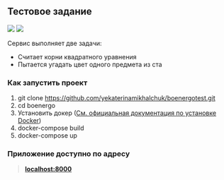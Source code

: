 ## Тестовое задание
![](https://img.shields.io/badge/python-3.8-blue)
![](https://img.shields.io/badge/django-4.0-green)

Сервис выполняет две задачи:

- Считает корни квадратного уравнения
- Пытается угадать цвет одного предмета из ста

### Как запустить проект

1. git clone https://github.com/yekaterinamikhalchuk/boenergotest.git
2. cd boenergo
3. Установить докер ([См. официальная документация по установке Docker](https://docs.docker.com/engine/install/))
4. docker-compose build
5. docker-compose up

### Приложение доступно по адресу

>[**localhost:8000**](http://localhost:8000)
